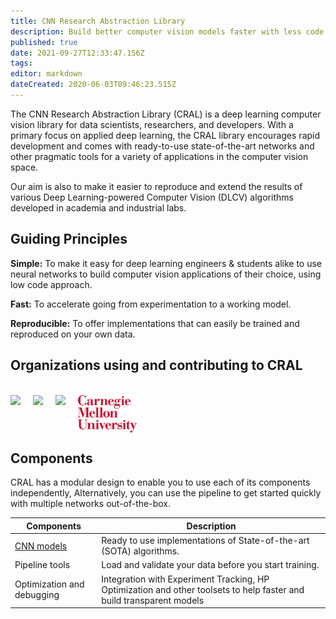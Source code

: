 ```yaml
---
title: CNN Research Abstraction Library
description: Build better computer vision models faster with less code.
published: true
date: 2021-09-27T12:33:47.156Z
tags: 
editor: markdown
dateCreated: 2020-06-03T09:46:23.515Z
---
```


The CNN Research Abstraction Library (CRAL) is a deep learning computer vision library for data scientists, researchers, and developers. With a primary focus on applied deep learning, the CRAL library encourages rapid development and comes with ready-to-use state-of-the-art networks and other pragmatic tools for a variety of applications in the computer vision space.

Our aim is also to make it easier to reproduce and extend the results of various Deep Learning-powered Computer Vision (DLCV) algorithms developed in academia and industrial labs.

## Guiding Principles

**Simple:** To make it easy for deep learning engineers & students alike to use neural networks to build computer vision applications of their choice, using low code approach.

**Fast:** To accelerate going from experimentation to a working model.

**Reproducible:** To offer implementations that can easily be trained and reproduced on your own data.

## Organizations using and contributing to CRAL
<br />
<img src="https://segmind.com/assets/images/main-logo-black.png" height="30" style="float: left;margin-right:20px;" />

<img src="https://d5a9y5rnan99s.cloudfront.net/images/logo/logo-with-name-typeset.2306a49e16a9.svg" height="30" style="float: left;margin-right:20px;" />

<img src="https://www.iiit.ac.in/img/iiit-new.png" height="60" style="float: left;margin-right:20px;" />

<img src="/cmu-2.png" height="60" style="float: left;margin-right:20px;" />

<div style="clear:both;"></div>

## Components

CRAL has a modular design to enable you to use each of its components independently, Alternatively, you can use the pipeline to get started quickly with multiple networks out-of-the-box.

| Components | Description |
|---|---|
| [CNN models](/api/models) | Ready to use implementations of State-of-the-art (SOTA) algorithms. |
| Pipeline tools | Load and validate your data before you start training. |
| Optimization and debugging | Integration with Experiment Tracking, HP Optimization and other toolsets to help faster and build transparent models |
